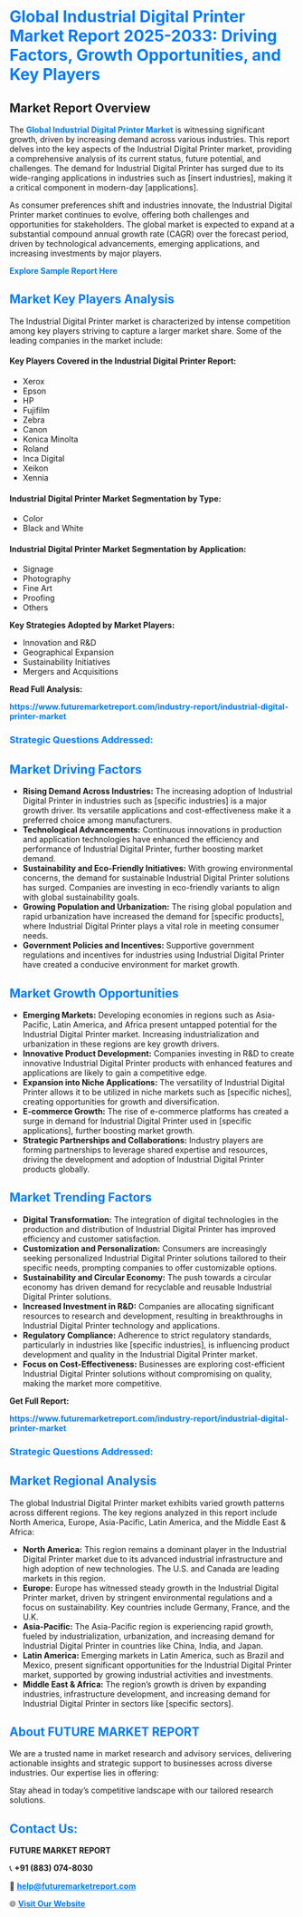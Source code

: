 <h1 style="color: #007BFF;">Global Industrial Digital Printer Market Report 2025-2033: Driving Factors, Growth Opportunities, and Key Players</h1>

<section id="overview">
<h2>Market Report Overview</h2>
<p>The <a href="https://www.futuremarketreport.com/industry-report/industrial-digital-printer-market" style="color: #007BFF; text-decoration: none;"><strong>Global Industrial Digital Printer Market</strong></a> is witnessing significant growth, driven by increasing demand across various industries. This report delves into the key aspects of the Industrial Digital Printer market, providing a comprehensive analysis of its current status, future potential, and challenges. The demand for Industrial Digital Printer has surged due to its wide-ranging applications in industries such as [insert industries], making it a critical component in modern-day [applications].</p>
<p>As consumer preferences shift and industries innovate, the Industrial Digital Printer market continues to evolve, offering both challenges and opportunities for stakeholders. The global market is expected to expand at a substantial compound annual growth rate (CAGR) over the forecast period, driven by technological advancements, emerging applications, and increasing investments by major players.</p>
</section>

<section id="overview">
<p><a href="https://www.futuremarketreport.com/request-sample/reportId=83422" style="color: #007BFF; text-decoration: none;"><strong>Explore Sample Report Here</strong></a></p>
</section>

<section id="key-players">
<h2 style="color: #007BFF;">Market Key Players Analysis</h2>
<p>The Industrial Digital Printer market is characterized by intense competition among key players striving to capture a larger market share. Some of the leading companies in the market include:</p>
<h4>Key Players Covered in the Industrial Digital Printer Report:</h4>
<ul><li>Xerox</li><li>Epson</li><li>HP</li><li>Fujifilm</li><li>Zebra</li><li>Canon</li><li>Konica Minolta</li><li>Roland</li><li>Inca Digital</li><li>Xeikon</li><li>Xennia</li></ul>
<h4>Industrial Digital Printer Market Segmentation by Type:</h4>
<ul><li>Color</li><li>Black and White</li></ul>

<h4>Industrial Digital Printer Market Segmentation by Application:</h4>
<ul><li>Signage</li><li>Photography</li><li>Fine Art</li><li>Proofing</li><li>Others</li></ul>
<p><strong>Key Strategies Adopted by Market Players:</strong></p>
<ul>
<li>Innovation and R&D</li>
<li>Geographical Expansion</li>
<li>Sustainability Initiatives</li>
<li>Mergers and Acquisitions</li>
</ul>
</section>

<section>
<p><strong>Read Full Analysis: </strong></p><a href="https://www.futuremarketreport.com/industry-report/industrial-digital-printer-market" style="color: #007BFF; text-decoration: none;"><strong>https://www.futuremarketreport.com/industry-report/industrial-digital-printer-market</strong></a>
<h3 style="color: #007BFF;">Strategic Questions Addressed:</h3>
</section>

<section id="driving-factors">
<h2 style="color: #007BFF;">Market Driving Factors</h2>
<ul>
<li><strong>Rising Demand Across Industries:</strong> The increasing adoption of Industrial Digital Printer in industries such as [specific industries] is a major growth driver. Its versatile applications and cost-effectiveness make it a preferred choice among manufacturers.</li>
<li><strong>Technological Advancements:</strong> Continuous innovations in production and application technologies have enhanced the efficiency and performance of Industrial Digital Printer, further boosting market demand.</li>
<li><strong>Sustainability and Eco-Friendly Initiatives:</strong> With growing environmental concerns, the demand for sustainable Industrial Digital Printer solutions has surged. Companies are investing in eco-friendly variants to align with global sustainability goals.</li>
<li><strong>Growing Population and Urbanization:</strong> The rising global population and rapid urbanization have increased the demand for [specific products], where Industrial Digital Printer plays a vital role in meeting consumer needs.</li>
<li><strong>Government Policies and Incentives:</strong> Supportive government regulations and incentives for industries using Industrial Digital Printer have created a conducive environment for market growth.</li>
</ul>
</section>

<section id="growth-opportunities">
<h2 style="color: #007BFF;">Market Growth Opportunities</h2>
<ul>
<li><strong>Emerging Markets:</strong> Developing economies in regions such as Asia-Pacific, Latin America, and Africa present untapped potential for the Industrial Digital Printer market. Increasing industrialization and urbanization in these regions are key growth drivers.</li>
<li><strong>Innovative Product Development:</strong> Companies investing in R&D to create innovative Industrial Digital Printer products with enhanced features and applications are likely to gain a competitive edge.</li>
<li><strong>Expansion into Niche Applications:</strong> The versatility of Industrial Digital Printer allows it to be utilized in niche markets such as [specific niches], creating opportunities for growth and diversification.</li>
<li><strong>E-commerce Growth:</strong> The rise of e-commerce platforms has created a surge in demand for Industrial Digital Printer used in [specific applications], further boosting market growth.</li>
<li><strong>Strategic Partnerships and Collaborations:</strong> Industry players are forming partnerships to leverage shared expertise and resources, driving the development and adoption of Industrial Digital Printer products globally.</li>
</ul>
</section>

<section id="trending-factors">
<h2 style="color: #007BFF;">Market Trending Factors</h2>
<ul>
<li><strong>Digital Transformation:</strong> The integration of digital technologies in the production and distribution of Industrial Digital Printer has improved efficiency and customer satisfaction.</li>
<li><strong>Customization and Personalization:</strong> Consumers are increasingly seeking personalized Industrial Digital Printer solutions tailored to their specific needs, prompting companies to offer customizable options.</li>
<li><strong>Sustainability and Circular Economy:</strong> The push towards a circular economy has driven demand for recyclable and reusable Industrial Digital Printer solutions.</li>
<li><strong>Increased Investment in R&D:</strong> Companies are allocating significant resources to research and development, resulting in breakthroughs in Industrial Digital Printer technology and applications.</li>
<li><strong>Regulatory Compliance:</strong> Adherence to strict regulatory standards, particularly in industries like [specific industries], is influencing product development and quality in the Industrial Digital Printer market.</li>
<li><strong>Focus on Cost-Effectiveness:</strong> Businesses are exploring cost-efficient Industrial Digital Printer solutions without compromising on quality, making the market more competitive.</li>
</ul>
</section>

<section>
<p><strong>Get Full Report: </strong></p><a href="https://www.futuremarketreport.com/industry-report/industrial-digital-printer-market" style="color: #007BFF; text-decoration: none;"><strong>https://www.futuremarketreport.com/industry-report/industrial-digital-printer-market</strong></a>
<h3 style="color: #007BFF;">Strategic Questions Addressed:</h3>
</section>


<section id="regional-analysis">
<h2 style="color: #007BFF;">Market Regional Analysis</h2>
<p>The global Industrial Digital Printer market exhibits varied growth patterns across different regions. The key regions analyzed in this report include North America, Europe, Asia-Pacific, Latin America, and the Middle East & Africa:</p>
<ul>
<li><strong>North America:</strong> This region remains a dominant player in the Industrial Digital Printer market due to its advanced industrial infrastructure and high adoption of new technologies. The U.S. and Canada are leading markets in this region.</li>
<li><strong>Europe:</strong> Europe has witnessed steady growth in the Industrial Digital Printer market, driven by stringent environmental regulations and a focus on sustainability. Key countries include Germany, France, and the U.K.</li>
<li><strong>Asia-Pacific:</strong> The Asia-Pacific region is experiencing rapid growth, fueled by industrialization, urbanization, and increasing demand for Industrial Digital Printer in countries like China, India, and Japan.</li>
<li><strong>Latin America:</strong> Emerging markets in Latin America, such as Brazil and Mexico, present significant opportunities for the Industrial Digital Printer market, supported by growing industrial activities and investments.</li>
<li><strong>Middle East & Africa:</strong> The region’s growth is driven by expanding industries, infrastructure development, and increasing demand for Industrial Digital Printer in sectors like [specific sectors].</li>
</ul>
</section>

<footer>
<h2 style="color: #007BFF;">About FUTURE MARKET REPORT</h2>
<p>We are a trusted name in market research and advisory services, delivering actionable insights and strategic support to businesses across diverse industries. Our expertise lies in offering:</p>

<p>Stay ahead in today’s competitive landscape with our tailored research solutions.</p>

<h2 style="color: #007BFF;">Contact Us:</h2>
<p><strong>FUTURE MARKET REPORT</strong></p>
<p>📞 <strong>+91 (883) 074-8030</strong></p>
<p>📧 <strong><a href="mailto:help@futuremarketreport.com" style="color: #007BFF;">help@futuremarketreport.com</a></strong></p>
<p>🌐 <strong><a href="https://www.futuremarketreport.com/" style="color: #007BFF;">Visit Our Website</a></strong></p>
</footer>